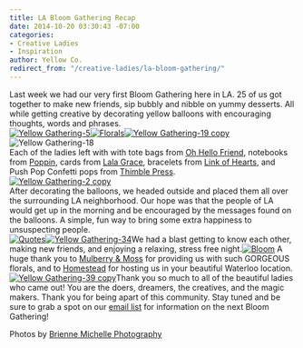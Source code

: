 ```yaml
---
title: LA Bloom Gathering Recap
date: 2014-10-20 03:30:43 -07:00
categories:
- Creative Ladies
- Inspiration
author: Yellow Co.
redirect_from: "/creative-ladies/la-bloom-gathering/"
---
```


Last week we had our very first Bloom Gathering here in LA. 25 of us got together to make new friends, sip bubbly and nibble on yummy desserts. All while getting creative by decorating yellow balloons with encouraging thoughts, words and phrases.  
[![Yellow Gathering-5](https://yellow-blog-images.imgix.net/2014/10/Yellow-Gathering-5.jpg)](https://yellow-blog-images.imgix.net/2014/10/Yellow-Gathering-5.jpg)[![Florals](https://yellow-blog-images.imgix.net/2014/10/Florals1.jpg)](https://yellow-blog-images.imgix.net/2014/10/Florals1.jpg)[![Yellow Gathering-19 copy](https://yellow-blog-images.imgix.net/2014/10/Yellow-Gathering-19-copy.jpg)](https://yellow-blog-images.imgix.net/2014/10/Yellow-Gathering-19-copy.jpg)![Yellow Gathering-18](https://yellow-blog-images.imgix.net/2014/10/Yellow-Gathering-18.jpg)  
Each of the ladies left with with tote bags from [Oh Hello Friend](https://www.ohhellofriend.com/), notebooks from [Poppin](http://www.poppin.com/), cards from [Lala Grace](http://www.lalagrace.com/), bracelets from [Link of Hearts](http://www.linkofhearts.com/), and Push Pop Confetti pops from [Thimble Press](http://www.thimblepress.com/).  
[![Yellow Gathering-2 copy](https://yellow-blog-images.imgix.net/2014/10/Yellow-Gathering-2-copy.jpg)](https://yellow-blog-images.imgix.net/2014/10/Yellow-Gathering-2-copy.jpg)  
After decorating the balloons, we headed outside and placed them all over the surrounding LA neighborhood. Our hope was that the people of LA would get up in the morning and be encouraged by the messages found on the balloons. A simple, fun way to bring some extra happiness to unsuspecting people.  
[![Quotes](https://yellow-blog-images.imgix.net/2014/10/Quotes.jpg)](https://yellow-blog-images.imgix.net/2014/10/Quotes.jpg)[![Yellow Gathering-34](https://yellow-blog-images.imgix.net/2014/10/Yellow-Gathering-34.jpg)](https://yellow-blog-images.imgix.net/2014/10/Yellow-Gathering-34.jpg)We had a blast getting to know each other, making new friends, and enjoying a relaxing, stress free night.[![Bloom](https://yellow-blog-images.imgix.net/2014/10/Bloom.jpg)](https://yellow-blog-images.imgix.net/2014/10/Bloom.jpg) A huge thank you to [Mulberry & Moss](http://www.mulberryandmoss.com/) for providing us with such GORGEOUS florals, and to [Homestead](http://www.homesteadca.com/) for hosting us in your beautiful Waterloo location. [![Yellow Gathering-39 copy](https://yellow-blog-images.imgix.net/2014/10/Yellow-Gathering-39-copy.jpg)](https://yellow-blog-images.imgix.net/2014/10/Yellow-Gathering-39-copy.jpg)Thank you so much to all of the beautiful ladies who came out! You are the doers, dreamers, the creatives, and the magic makers. Thank you for being apart of this community. Stay tuned and be sure to grab a spot on our [email list](http://eepurl.com/RrZtL) for information on the next Bloom Gathering!

Photos by [Brienne Michelle Photography](http://www.briennemichelle.com/)
